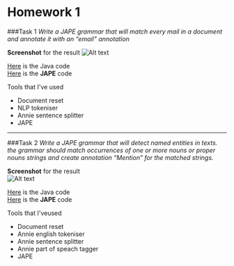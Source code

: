 Homework 1
=========

###Task 1
*Write a JAPE grammar that will match every mail in a document and annotate it with an “email” annotation*

**Screenshot** for the result
![Alt text](http://i.imgur.com/A8Gmsox.png)

[Here](https://github.com/xserjjx/cvut-labs/blob/master/ddw/hw1/task1/GATEEmbedded.java) is the Java code <br />
[Here](https://github.com/xserjjx/cvut-labs/blob/master/ddw/hw1/task1/jape-example.jape) is the **JAPE** code

Tools that I've used
-  Document reset
-  NLP tokeniser
-  Annie sentence splitter
-  JAPE
-------------------------
###Task 2
*Write a JAPE grammar that will detect named entities in texts. the grammar should match occurrences of one or more nouns or proper nouns strings and create annotation “Mention” for the matched strings.*

**Screenshot** for the result <br />
![Alt text](http://i.imgur.com/DyeqvlO.png)
<br />

[Here](https://github.com/xserjjx/cvut-labs/blob/master/ddw/hw1/task2/GateClient.java) is the Java code <br />
[Here](https://github.com/xserjjx/cvut-labs/blob/master/ddw/hw1/task2/jape-example2.jape) is the **JAPE** code

Tools that I'veused
- Document reset
- Annie english tokeniser
- Annie sentence splitter
- Annie part of speach tagger
- JAPE
